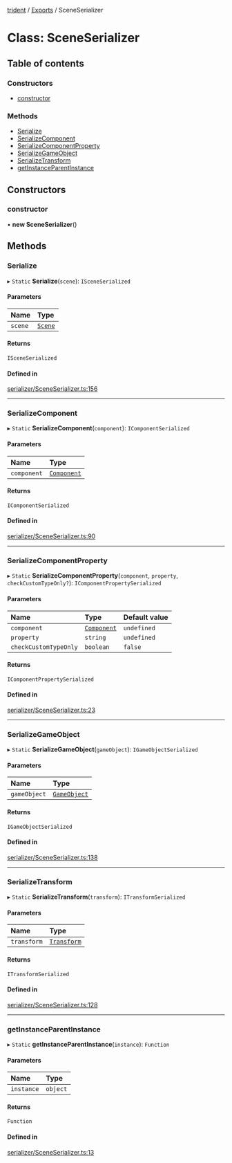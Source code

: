 [trident](../README.md) / [Exports](../modules.md) / SceneSerializer

# Class: SceneSerializer

## Table of contents

### Constructors

- [constructor](SceneSerializer.md#constructor)

### Methods

- [Serialize](SceneSerializer.md#serialize)
- [SerializeComponent](SceneSerializer.md#serializecomponent)
- [SerializeComponentProperty](SceneSerializer.md#serializecomponentproperty)
- [SerializeGameObject](SceneSerializer.md#serializegameobject)
- [SerializeTransform](SceneSerializer.md#serializetransform)
- [getInstanceParentInstance](SceneSerializer.md#getinstanceparentinstance)

## Constructors

### constructor

• **new SceneSerializer**()

## Methods

### Serialize

▸ `Static` **Serialize**(`scene`): `ISceneSerialized`

#### Parameters

| Name | Type |
| :------ | :------ |
| `scene` | [`Scene`](Scene.md) |

#### Returns

`ISceneSerialized`

#### Defined in

[serializer/SceneSerializer.ts:156](https://github.com/AIFanatic/Trident/blob/456b6ba/src/serializer/SceneSerializer.ts#L156)

___

### SerializeComponent

▸ `Static` **SerializeComponent**(`component`): `IComponentSerialized`

#### Parameters

| Name | Type |
| :------ | :------ |
| `component` | [`Component`](Components.Component.md) |

#### Returns

`IComponentSerialized`

#### Defined in

[serializer/SceneSerializer.ts:90](https://github.com/AIFanatic/Trident/blob/456b6ba/src/serializer/SceneSerializer.ts#L90)

___

### SerializeComponentProperty

▸ `Static` **SerializeComponentProperty**(`component`, `property`, `checkCustomTypeOnly?`): `IComponentPropertySerialized`

#### Parameters

| Name | Type | Default value |
| :------ | :------ | :------ |
| `component` | [`Component`](Components.Component.md) | `undefined` |
| `property` | `string` | `undefined` |
| `checkCustomTypeOnly` | `boolean` | `false` |

#### Returns

`IComponentPropertySerialized`

#### Defined in

[serializer/SceneSerializer.ts:23](https://github.com/AIFanatic/Trident/blob/456b6ba/src/serializer/SceneSerializer.ts#L23)

___

### SerializeGameObject

▸ `Static` **SerializeGameObject**(`gameObject`): `IGameObjectSerialized`

#### Parameters

| Name | Type |
| :------ | :------ |
| `gameObject` | [`GameObject`](GameObject.md) |

#### Returns

`IGameObjectSerialized`

#### Defined in

[serializer/SceneSerializer.ts:138](https://github.com/AIFanatic/Trident/blob/456b6ba/src/serializer/SceneSerializer.ts#L138)

___

### SerializeTransform

▸ `Static` **SerializeTransform**(`transform`): `ITransformSerialized`

#### Parameters

| Name | Type |
| :------ | :------ |
| `transform` | [`Transform`](Components.Transform.md) |

#### Returns

`ITransformSerialized`

#### Defined in

[serializer/SceneSerializer.ts:128](https://github.com/AIFanatic/Trident/blob/456b6ba/src/serializer/SceneSerializer.ts#L128)

___

### getInstanceParentInstance

▸ `Static` **getInstanceParentInstance**(`instance`): `Function`

#### Parameters

| Name | Type |
| :------ | :------ |
| `instance` | `object` |

#### Returns

`Function`

#### Defined in

[serializer/SceneSerializer.ts:13](https://github.com/AIFanatic/Trident/blob/456b6ba/src/serializer/SceneSerializer.ts#L13)
